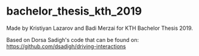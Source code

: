 # bachelor_thesis_kth_2019

Made by Kristiyan Lazarov and Badi Merzai for KTH Bachelor Thesis 2019. 

Based on Dorsa Sadigh's code that can be found on: https://github.com/dsadigh/driving-interactions


